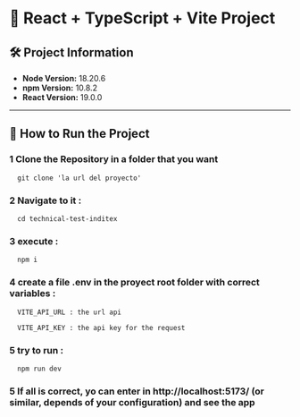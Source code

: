 # 🚀 React + TypeScript + Vite Project

## 🛠 Project Information
- **Node Version:** 18.20.6  
- **npm Version:** 10.8.2  
- **React Version:** 19.0.0  

---

## 📖 How to Run the Project

### 1 Clone the Repository in a folder that you want
  ```
    git clone 'la url del proyecto' 
  ```

### 2 Navigate to it :
  ```
    cd technical-test-inditex
  ```
   
### 3 execute  :
  ```
    npm i
  ```
    
### 4 create a file .env in the proyect root folder with correct variables :
  ```
    VITE_API_URL : the url api
    
    VITE_API_KEY : the api key for the request
  ```

### 5  try to run :
  ```
    npm run dev
  ```

### 5  If all is correct, yo can enter in http://localhost:5173/ (or similar, depends of your configuration) and see the app 

